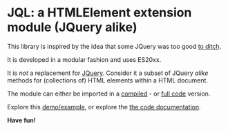 # JQL: a HTMLElement extension module (JQuery alike)

This library is inspired by the idea that some JQuery was too good 
[to ditch](http://youmightnotneedjquery.com/).

It is developed in a modular fashion and uses ES20xx.

It is *not* a replacement for [JQuery](https://github.com/jquery/jquery). 
Consider it a subset of JQuery <i>alike</i> methods for (collections of) HTML elements within a HTML document. 

The module can either be imported in a [compiled](https://kooiinc.github.io/JQL/lib/JQLBundle.js) - or 
[full code](https://kooiinc.github.io/JQL/src/JQueryLike.js) version.

Explore this <a href="https://testbed.nicon.nl/JQLDemo/" target="_blank">demo/example</a>, 
or explore the <a href="https://kooiinc.github.io/JQLDoc" target="_blank">the code documentation</a>.

**Have fun!**